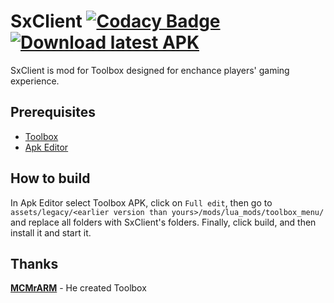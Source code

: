# SxClient [![Codacy Badge](https://img.shields.io/codacy/grade/a8c1e0a4242d4da39762bc231c2c8c48?style=for-the-badge)](https://www.codacy.com/manual/SxClient/SxClient) [![Download latest APK](https://img.shields.io/badge/Download-Latest%20APK-brightgreen?style=for-the-badge)](http://sxclient.seyz.me:8086/download)


SxClient is mod for Toolbox designed for enchance players' gaming experience.

## Prerequisites

-   [Toolbox](https://play.google.com/store/apps/details?id=io.mrarm.mctoolbox)
-   [Apk Editor](https://apkeditor.top/home/)

## How to build

In Apk Editor select Toolbox APK, click on `Full edit`, then go to `assets/legacy/<earlier version than yours>/mods/lua_mods/toolbox_menu/` and replace all folders with SxClient's folders.
Finally, click build, and then install it and start it.

## Thanks

[**MCMrARM**](https://github.com/McMrARM)  - He created Toolbox
